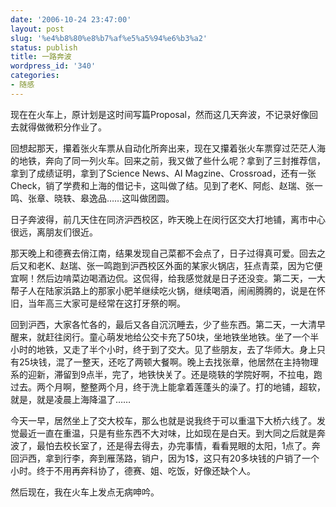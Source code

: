 ```yaml
---
date: '2006-10-24 23:47:00'
layout: post
slug: '%e4%b8%80%e8%b7%af%e5%a5%94%e6%b3%a2'
status: publish
title: 一路奔波
wordpress_id: '340'
categories:
- 随感
---
```


现在在火车上，原计划是这时间写篇Proposal，然而这几天奔波，不记录好像回去就得做微积分作业了。

回想起那天，攥着张火车票从自动化所奔出来，现在又攥着张火车票穿过茫茫人海的地铁，奔向了同一列火车。回来之前，我又做了些什么呢？拿到了三封推荐信，拿到了成绩证明，拿到了Science News、AI Magzine、Crossroad，还有一张Check，销了学费和上海的借记卡，这叫做了结。见到了老K、阿彪、赵瑞、张一鸣、张章、晓轶、皋逸品……这叫做团圆。

日子奔波得，前几天住在同济沪西校区，昨天晚上在闵行区交大打地铺，离市中心很远，离朋友们很近。

那天晚上和德赛去俏江南，结果发现自己菜都不会点了，日子过得真可爱。回去之后又和老K、赵瑞、张一鸣跑到沪西校区外面的某家火锅店，狂点青菜，因为它便宜啊！然后边啃菜边喝酒边侃。这侃得，给我感觉就是日子还没变。第二天，一大帮子人在陆家浜路上的那家小肥羊继续吃火锅，继续喝酒，闹闹腾腾的，说是在怀旧，当年高三大家可是经常在这打牙祭的啊。

回到沪西，大家各忙各的，最后又各自沉沉睡去，少了些东西。第二天，一大清早醒来，就赶往闵行。童心萌发地给公交卡充了50块，坐地铁坐地铁。坐了一个半小时的地铁，又走了半个小时，终于到了交大。见了些朋友，去了华师大。身上只有25块钱，混了一整天，还吃了两顿大餐啊。晚上去找张章，他居然在主持物理系的迎新，滞留到9点半，完了，地铁快关了。还是晓轶的学院好啊，不拉电，跑过去。两个月啊，整整两个月，终于洗上能拿着莲蓬头的澡了。打的地铺，超软，就是，就是凌晨上海降温了……

今天一早，居然坐上了交大校车，那么也就是说我终于可以重温下大桥六线了。发觉最近一直在重温，只是有些东西不大对味，比如现在是白天。到大同之后就是奔波了，最怕去校长室了，还是得去得去，办完事情，看看晃眼的太阳，1点了。奔回沪西，拿到行李，奔到雁荡路，销户，因为1$，这只有20多块钱的户销了一个小时。终于不用再奔科协了，德赛、姐、吃饭，好像还缺个人。

然后现在，我在火车上发点无病呻吟。
